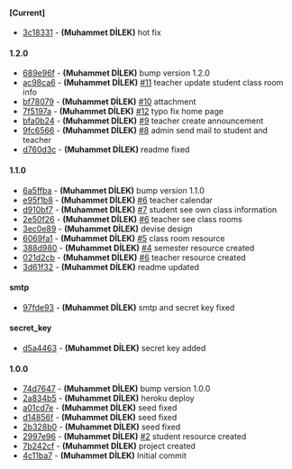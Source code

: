 
#### [Current]
 * [3c18331](../../commit/3c18331) - __(Muhammet DİLEK)__ hot fix

#### 1.2.0
 * [689e96f](../../commit/689e96f) - __(Muhammet DİLEK)__ bump version 1.2.0
 * [ac98ca6](../../commit/ac98ca6) - __(Muhammet DİLEK)__ [#11](../../issues/11) teacher update student class room info
 * [bf78079](../../commit/bf78079) - __(Muhammet DİLEK)__ [#10](../../issues/10) attachment
 * [7f5197a](../../commit/7f5197a) - __(Muhammet DİLEK)__ [#12](../../issues/12) typo fix home page
 * [bfa0b24](../../commit/bfa0b24) - __(Muhammet DİLEK)__ [#9](../../issues/9) teacher create announcement
 * [9fc6566](../../commit/9fc6566) - __(Muhammet DİLEK)__ [#8](../../issues/8) admin send mail to student and teacher
 * [d760d3c](../../commit/d760d3c) - __(Muhammet DİLEK)__ readme fixed

#### 1.1.0
 * [6a5ffba](../../commit/6a5ffba) - __(Muhammet DİLEK)__ bump version 1.1.0
 * [e95f1b8](../../commit/e95f1b8) - __(Muhammet DİLEK)__ [#6](../../issues/6) teacher calendar
 * [d910bf7](../../commit/d910bf7) - __(Muhammet DİLEK)__ [#7](../../issues/7) student see own class information
 * [2e50f26](../../commit/2e50f26) - __(Muhammet DİLEK)__ [#6](../../issues/6) teacher see class rooms
 * [3ec0e89](../../commit/3ec0e89) - __(Muhammet DİLEK)__ devise design
 * [6069fa1](../../commit/6069fa1) - __(Muhammet DİLEK)__ [#5](../../issues/5) class room resource
 * [388d980](../../commit/388d980) - __(Muhammet DİLEK)__ [#4](../../issues/4) semester resource created
 * [021d2cb](../../commit/021d2cb) - __(Muhammet DİLEK)__ [#6](../../issues/6) teacher resource created
 * [3d61f32](../../commit/3d61f32) - __(Muhammet DİLEK)__ readme updated

#### smtp
 * [97fde93](../../commit/97fde93) - __(Muhammet DİLEK)__ smtp and secret key fixed

#### secret_key
 * [d5a4463](../../commit/d5a4463) - __(Muhammet DİLEK)__ secret key added

#### 1.0.0
 * [74d7647](../../commit/74d7647) - __(Muhammet DİLEK)__ bump version 1.0.0
 * [2a834b5](../../commit/2a834b5) - __(Muhammet DİLEK)__ heroku deploy
 * [a01cd7e](../../commit/a01cd7e) - __(Muhammet DİLEK)__ seed fixed
 * [d14856f](../../commit/d14856f) - __(Muhammet DİLEK)__ seed fixed
 * [2b328b0](../../commit/2b328b0) - __(Muhammet DİLEK)__ seed fixed
 * [2997e96](../../commit/2997e96) - __(Muhammet DİLEK)__ [#2](../../issues/2) student resource created
 * [7b242cf](../../commit/7b242cf) - __(Muhammet DİLEK)__ project created
 * [4c11ba7](../../commit/4c11ba7) - __(Muhammet DİLEK)__ Initial commit
